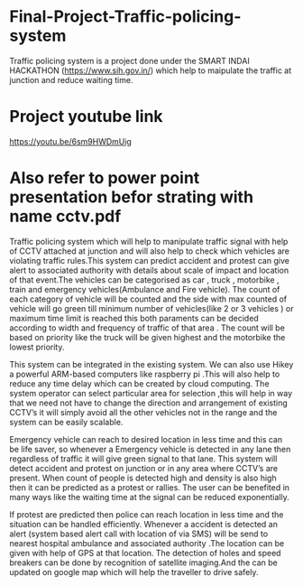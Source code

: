 # Final-Project-Traffic-policing-system
Traffic policing system is a project done under the SMART INDAI HACKATHON (https://www.sih.gov.in/) which help to maipulate the traffic at junction and reduce waiting time.

# Project youtube link
https://youtu.be/6sm9HWDmUig

# Also refer to power point presentation befor strating with name cctv.pdf

Traffic policing system which will help to manipulate traffic signal with help of CCTV attached at junction and will also help to check which vehicles are violating traffic rules.This system can predict accident and protest can give alert to associated authority with details about scale of impact and location of that event.The vehicles can be categorised as car , truck , motorbike , train and emergency vehicles(Ambulance and Fire vehicle). The count of each category of vehicle will be counted and the side with max counted of vehicle will go green till minimum number of vehicles(like 2 or 3 vehicles ) or maximum time limit is reached this both paraments can be decided according to width and frequency of traffic of that area . The count will be based on priority like the truck will be given highest and the motorbike the lowest priority. 

This system can be integrated in the existing system. We can also use Hikey a powerful ARM-based computers like raspberry pi .This will also help to reduce any time delay which can be created by cloud computing. The system operator can select particular area for selection ,this will help in way that we need not have to change the direction and arrangement of existing CCTV’s it will simply avoid all the other vehicles not in the range and the system can be easily scalable. 

Emergency vehicle can reach to desired location in less time and this can be life saver, so whenever a Emergency vehicle is detected in any lane then regardless of traffic it will give green signal to that lane. This system will detect accident and protest on junction or in any area where CCTV’s are present. When count of people is detected high and density is also high then it can be predicted as a protest or rallies. The user can be benefited in many ways like the waiting time at the signal can be reduced exponentially. 

If protest are predicted then police can reach location in less time and the situation can be handled efficiently. Whenever a accident is detected an alert (system based alert call with location of via SMS) will be send to nearest hospital ambulance and associated authority .The location can be given with help of GPS at that location. The detection of holes and speed breakers can be done by recognition of satellite imaging.And the can be updated on google map which will help the traveller to drive safely.
